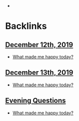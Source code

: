 - 

# Backlinks
## [December 12th, 2019](<December 12th, 2019.md>)
- [What made me happy today?](<What made me happy today?.md>)

## [December 13th, 2019](<December 13th, 2019.md>)
- [What made me happy today?](<What made me happy today?.md>)

## [Evening Questions](<Evening Questions.md>)
- [What made me happy today?](<What made me happy today?.md>)

